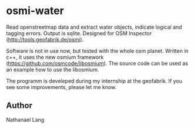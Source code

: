 # osmi-water
Read openstreetmap data and extract water objects, indicate logical and tagging errors. Output is sqlite. Designed for OSM Inspector (http://tools.geofabrik.de/osmi).

Software is not in use now, but tested with the whole osm planet. Written in c++, it uses the new osmium framework (https://github.com/osmcode/libosmium). The source code can be used as an example how to use the libosmium.

The programm is develeped during my internship at the geofabrik. If you see some improvements, please let me know.

## Author
Nathanael Lang
